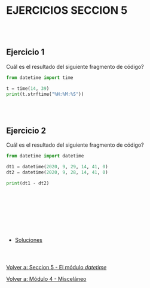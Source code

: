 # **EJERCICIOS SECCION 5**  
<br></br>  

## **Ejercicio 1**  

Cuál es el resultado del siguiente fragmento de código?  
```python
from datetime import time

t = time(14, 39)
print(t.strftime("%H:%M:%S"))
```

<br></br>  

## **Ejercicio 2**  

Cuál es el resultado del siguiente fragmento de código?  
```python
from datetime import datetime

dt1 = datetime(2020, 9, 29, 14, 41, 0)
dt2 = datetime(2020, 9, 28, 14, 41, 0)

print(dt1 - dt2)
```

<br></br>  

#  
<br></br>

- [Soluciones](Sec5-ejsol.md)
<br></br>

#  

[Volver a: Seccion 5 - El módulo *datetime*](_Seccion5.md)  

[Volver a: Módulo 4 - Misceláneo](../README.md)